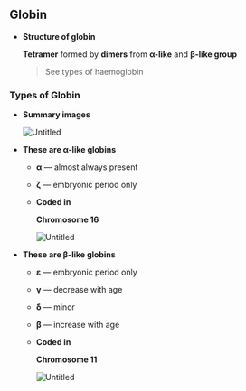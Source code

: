 ## Globin

- **Structure of globin**
    
    **Tetramer** formed by **dimers** from **α-like** and **β-like group**
    
    > See types of haemoglobin
    > 

### Types of Globin

- **Summary images**
    
    ![Untitled](Haemoglobi%20e2db6/Untitled%202.png)
    
- **These are α-like globins**
    - **α** — almost always present
    - **ζ** — embryonic period only
    - **Coded in**
        
        **Chromosome 16** 
        
        ![Untitled](Haemoglobi%20e2db6/Untitled%203.png)
        
- **These are β-like globins**
    - **ε** — embryonic period only
    - **γ** — decrease with age
    - **δ** — minor
    - **β** — increase with age
    - **Coded in**
        
        **Chromosome 11**
        
        ![Untitled](Haemoglobi%20e2db6/Untitled%204.png)
        